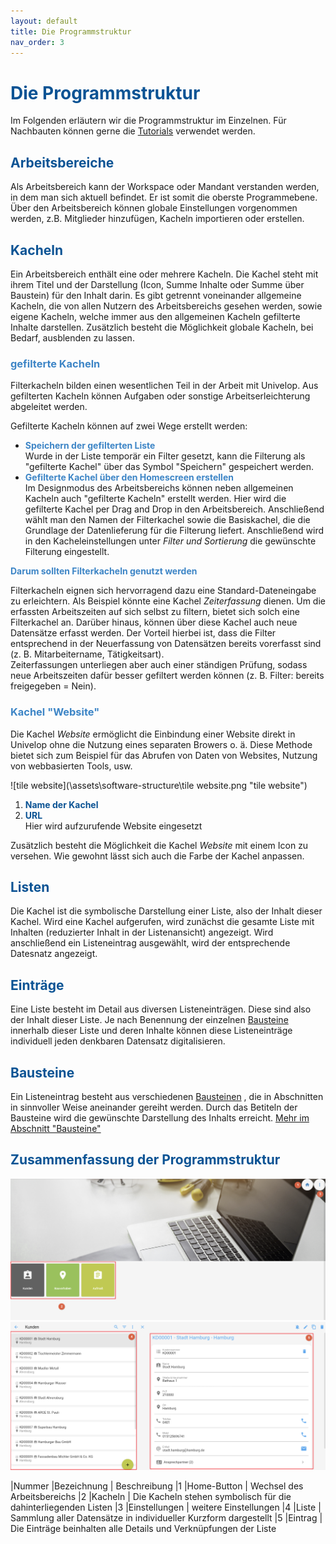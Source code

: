 ```yaml
---
layout: default
title: Die Programmstruktur
nav_order: 3
---
```


# <span style="color:#0b5394">**Die Programmstruktur**</span>

Im Folgenden erläutern wir die Programmstruktur im Einzelnen.
Für Nachbauten können gerne die [Tutorials](/docs/tutorials/Tutorials.html)
verwendet werden.

## <span style="color:#0b5394">Arbeitsbereiche</span>

Als Arbeitsbereich kann der Workspace oder Mandant verstanden werden, in dem man sich aktuell befindet.
Er ist somit die oberste Programmebene. Über den Arbeitsbereich können globale Einstellungen vorgenommen
werden, z.B. Mitglieder hinzufügen, Kacheln importieren oder erstellen.

## <span style="color:#0b5394">Kacheln</span>

Ein Arbeitsbereich enthält eine oder mehrere Kacheln. Die Kachel steht mit ihrem Titel und der Darstellung
(Icon, Summe Inhalte oder Summe über Baustein) für den Inhalt darin. Es gibt getrennt voneinander allgemeine
Kacheln, die von allen Nutzern des Arbeitsbereichs gesehen werden, sowie eigene Kacheln, welche immer aus
den allgemeinen Kacheln gefilterte Inhalte darstellen. Zusätzlich besteht die Möglichkeit globale Kacheln,
bei Bedarf, ausblenden zu lassen.

### <span style="color:#3d85c6"> gefilterte Kacheln</span>

Filterkacheln bilden einen wesentlichen Teil in der Arbeit mit Univelop. Aus gefilterten Kacheln können
Aufgaben oder sonstige Arbeitserleichterung abgeleitet werden.

Gefilterte Kacheln können auf zwei Wege erstellt werden:  
- <span style="color:#3d85c6">**Speichern der gefilterten Liste**</span>  
Wurde in der Liste temporär ein Filter gesetzt, kann die Filterung als "gefilterte Kachel" über das Symbol
"Speichern" gespeichert werden.
- <span style="color:#3d85c6">**Gefilterte Kachel über den Homescreen erstellen**</span>  
Im Designmodus des Arbeitsbereichs können neben allgemeinen Kacheln auch "gefilterte Kacheln" erstellt werden.
Hier wird die gefilterte Kachel per Drag and Drop in den Arbeitsbereich. Anschließend wählt man den Namen der
Filterkachel sowie die Basiskachel, die die Grundlage der Datenlieferung für die Filterung liefert.
Anschließend wird in den Kacheleinstellungen unter *Filter und Sortierung* die gewünschte Filterung eingestellt.

<span style="color:#3d85c6">**Darum sollten Filterkacheln genutzt werden**</span>

Filterkacheln eignen sich hervorragend dazu eine Standard-Dateneingabe zu erleichtern. Als Beispiel könnte
eine Kachel *Zeiterfassung* dienen. Um die erfassten Arbeitszeiten auf sich selbst zu filtern, bietet sich
solch eine Filterkachel an. Darüber hinaus, können über diese Kachel auch neue Datensätze erfasst werden. Der
Vorteil hierbei ist, dass die Filter entsprechend in der Neuerfassung von Datensätzen bereits vorerfasst sind
(z. B. Mitarbeitername, Tätigkeitsart).  
Zeiterfassungen unterliegen aber auch einer ständigen Prüfung, sodass neue Arbeitszeiten dafür besser gefiltert
werden können (z. B. Filter: bereits freigegeben = Nein).

### <span style="color:#3d85c6"> Kachel "Website"</span>

Die Kachel *Website* ermöglicht die Einbindung einer Website direkt in Univelop ohne die Nutzung eines separaten
Browers o. ä. Diese Methode bietet sich zum Beispiel für das Abrufen von Daten von Websites, Nutzung von webbasierten
Tools, usw.

![tile website](\assets\software-structure\tile website.png "tile website")

1. <span style="color:#0b5394">**Name der Kachel**</span>  
2. <span style="color:#0b5394">**URL**</span>  
    Hier wird aufzurufende Website eingesetzt

Zusätzlich besteht die Möglichkeit die Kachel *Website* mit einem Icon zu versehen. Wie gewohnt lässt sich auch die Farbe
der Kachel anpassen.

## <span style="color:#0b5394">Listen</span>

Die Kachel ist die symbolische Darstellung einer Liste, also der Inhalt dieser Kachel. Wird eine Kachel aufgerufen,
wird zunächst die gesamte Liste mit Inhalten (reduzierter Inhalt in der Listenansicht) angezeigt. Wird anschließend
ein Listeneintrag ausgewählt, wird der entsprechende Datesnatz angezeigt. 

## <span style="color:#0b5394">Einträge</span>

Eine Liste besteht im Detail aus diversen Listeneinträgen. Diese sind also der Inhalt dieser Liste. 
Je nach Benennung der einzelnen
[Bausteine](/docs/record-spec-settings/record-spec-settings.html)
innerhalb dieser Liste und deren Inhalte können diese Listeneinträge individuell jeden denkbaren Datensatz
digitalisieren.

## <span style="color:#0b5394">Bausteine</span>

Ein Listeneintrag besteht aus verschiedenen
[Bausteinen](/docs/record-spec-settings/record-spec-settings.html)
, die in Abschnitten in sinnvoller Weise aneinander gereiht werden. Durch das Betiteln der Bausteine wird die
gewünschte Darstellung des Inhalts erreicht.
[Mehr im Abschnitt "Bausteine"](/docs/record-spec-settings/record-spec-settings.html)

## <span style="color:#0b5394">Zusammenfassung der Programmstruktur</span>

![homescreen](\assets\software-structure\homescreen.png "homescreen")
![list-record](\assets\software-structure\list-record.png "list-record")

|Nummer     |Bezeichnung    |    Beschreibung
|1          |Home-Button    | Wechsel des Arbeitsbereichs
|2          |Kacheln        | Die Kacheln stehen symbolisch für die dahinterliegenden Listen
|3          |Einstellungen  | weitere Einstellungen
|4          |Liste          | Sammlung aller Datensätze in individueller Kurzform dargestellt
|5          |Eintrag        | Die Einträge beinhalten alle Details und Verknüpfungen der Liste

